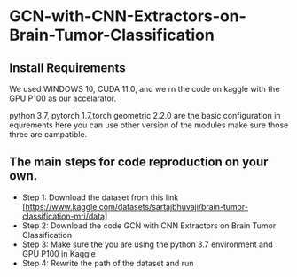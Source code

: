 # GCN-with-CNN-Extractors-on-Brain-Tumor-Classification

## Install Requirements


We used WINDOWS 10, CUDA 11.0, and we rn the code on kaggle with the GPU P100 as our accelarator.


python 3.7, pytorch 1.7,torch geometric 2.2.0 are the basic configuration in equrements here you can use other version of the modules make sure those three are campatible.


## The main steps for code reproduction on your own.
- Step 1: Download the dataset from this link [https://www.kaggle.com/datasets/sartajbhuvaji/brain-tumor-classification-mri/data] 
- Step 2: Download the code GCN with CNN Extractors on Brain Tumor Classification
- Step 3: Make sure the you are using the python 3.7 environment and GPU P100 in Kaggle
- Step 4: Rewrite the path of the dataset and run
